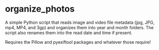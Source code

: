 # organize_photos

A simple Python script that reads image and video file metadata (jpg, JPG, mp4, MP4, and 3gp) and organizes them into year and month folders.
The script also renames them into the read date and time if present.

Requires the Pillow and pyexiftool packages and whatever those require!

